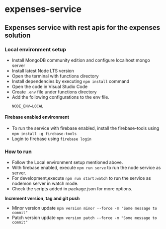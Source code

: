 # expenses-service

## Expenses service with rest apis for the expenses solution

### Local environment setup
 - Install MongoDB community edition and configure localhost mongo server
 - Install latest Node LTS version
 - Open the terminal with functions directory
 - Install dependencies by executing ```npm install``` command
 - Open the code in Visual Studio Code
 - Create `.env` file under functions directory
 - Add the following configurations to the env file.
   ```
   NODE_ENV=LOCAL
   ```
#### Firebase enabled environment
 - To run the service with firebase enabled, install the firebase-tools using ```npm install -g firebase-tools```
 - Login to firebase using ```firebase login```
 
### How to run
 - Follow the Local environment setup mentioned above.
 - With firebase enabled, execute ```npm run serve``` to run the node service as server.
 - For development,execute ```npm run start:watch``` to run the service as nodemon server in watch mode.
 - Check the scripts added in package.json for more options.

**Increment version, tag and git push**
 - Minor version update
    ```npm version minor --force -m "Some message to commit"```
 - Patch version update
    ```npm version patch --force -m "Some message to commit"```